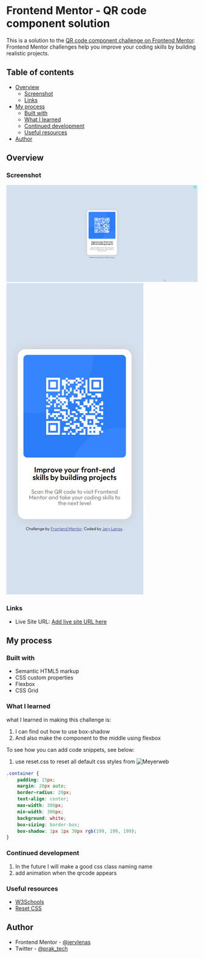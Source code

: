 # Frontend Mentor - QR code component solution

This is a solution to the [QR code component challenge on Frontend Mentor](https://www.frontendmentor.io/challenges/qr-code-component-iux_sIO_H). Frontend Mentor challenges help you improve your coding skills by building realistic projects.

## Table of contents

- [Overview](#overview)
  - [Screenshot](#screenshot)
  - [Links](#links)
- [My process](#my-process)
  - [Built with](#built-with)
  - [What I learned](#what-i-learned)
  - [Continued development](#continued-development)
  - [Useful resources](#useful-resources)
- [Author](#author)

## Overview

### Screenshot

![Desktop preview](./screenshoot/desktop-preview.png)
![Mobile preview](./screenshoot/mobile-preview.png)

### Links

- Live Site URL: [Add live site URL here](https://your-live-site-url.com)

## My process

### Built with

- Semantic HTML5 markup
- CSS custom properties
- Flexbox
- CSS Grid

### What I learned

what I learned in making this challenge is:

1. I can find out how to use box-shadow
2. And also make the component to the middle using flexbox

To see how you can add code snippets, see below:

1. use reset.css to reset all default css styles from ![Meyerweb](https://meyerweb.com/eric/tools/css/reset/)

```css
.container {
	padding: 15px;
	margin: 20px auto;
	border-radius: 20px;
	text-align: center;
	max-width: 300px;
	min-width: 300px;
	background: white;
	box-sizing: border-box;
	box-shadow: 1px 1px 30px rgb(199, 199, 199);
}
```

### Continued development

1. In the future I will make a good css class naming name
2. add animation when the qrcode appears

### Useful resources

- [W3Schools](https://www.w3schools.com/howto/howto_css_center-vertical.asp)
- [Reset CSS](https://meyerweb.com/eric/tools/css/reset/)

## Author

- Frontend Mentor - [@jerylenas](https://www.frontendmentor.io/profile/yourusername)
- Twitter - [@prak_tech](https://www.twitter.com/prak_tech)

